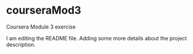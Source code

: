 # courseraMod3
Coursera Module 3 exercise

I am editing the README file. Adding some more details about the project description.
